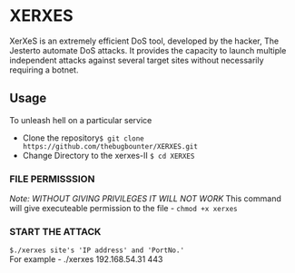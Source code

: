 # XERXES
XerXeS is an extremely efficient DoS tool, developed by the hacker, The Jesterto automate DoS attacks. It provides the capacity to launch multiple independent attacks against several target sites without necessarily requiring a botnet.

## Usage
To unleash hell on a particular service 
- Clone the repository`$ git clone https://github.com/thebugbounter/XERXES.git `
- Change Directory to the xerxes-II `$ cd XERXES`

### FILE PERMISSSION
*Note: WITHOUT GIVING PRIVILEGES IT WILL NOT WORK*
This command will give executeable permission to the file - `chmod +x xerxes`

### START THE ATTACK
`$./xerxes site's 'IP address' and 'PortNo.'`<BR>
  For example - ./xerxes 192.168.54.31 443


